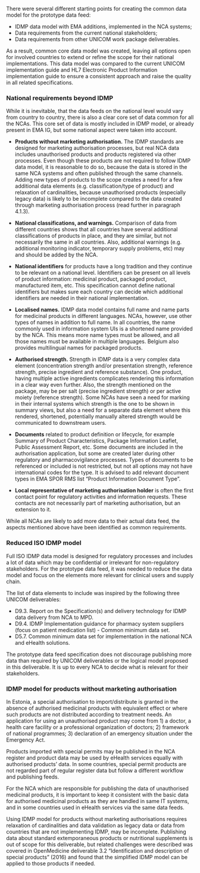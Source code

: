 
There were several different starting points for creating the common data model for the prototype data feed:  
- IDMP data model with EMA additions, implemented in the NCA systems;  
- Data requirements from the current national stakeholders;  
- Data requirements from other UNICOM work package deliverables.  
  
As a result, common core data model was created, leaving all options open for involved countries to extend or refine the scope for their national implementations. This data model was compared to the current UNICOM implementation guide and HL7 Electronic Product Information implementation guide to ensure a consistent approach and raise the quality in all related specifications. 

### National requirements beyond IDMP
While it is inevitable, that the data feeds on the national level would vary from country to country, there is also a clear core set of data common for all the NCAs. This core set of data is mostly included in IDMP model, or already present in EMA IG, but some national aspect were taken into account.

- **Products without marketing authorisation.** The IDMP standards are designed for marketing authorisation processes, but real NCA data includes unauthorised products and products registered via other processes. Even though these products are not required to follow IDMP data model, it is reasonable to do so, because the data is stored in the same NCA systems and often published through the same channels. Adding new types of products to the scope creates a need for a few additional data elements (e.g. classification/type of product) and relaxation of cardinalities, because unauthorised products (especially legacy data) is likely to be incomplete compared to the data created through marketing authorisation process (read further in paragraph 4.1.3).  

- **National classifications, and warnings.** Comparison of data from different countries shows that all countries have several additional classifications of products in place, and they are similar, but not necessarily the same in all countries. Also, additional warnings (e.g. additional monitoring indicator, temporary supply problems, etc) may and should be added by the NCA.  

- **National identifiers** for products have a long tradition and they continue to be relevant on a national level. Identifiers can be present on all levels of product information: medicinal product, packaged product, manufactured item, etc. This specification cannot define national identifiers but makes sure each country can decide which additional identifiers are needed in their national implementation.  

- **Localised names.** IDMP data model contains full name and name parts for medicinal products in different languages. NCAs, however, use other types of names in addition to full name. In all countries, the name commonly used in information system UIs is a shortened name provided by the NCA. This means more name types must be allowed, and all those names must be available in multiple languages. Belgium also provides multilingual names for packaged products.

- **Authorised strength.** Strength in IDMP data is a very complex data element (concentration strength and/or presentation strength, reference strength, precise ingredient and reference substance). One product, having multiple active ingredients complicates rendering this information in a clear way even further. Also, the strength mentioned on the package, may be per salt (precise ingredient strength) or per active moiety (reference strength). Some NCAs have seen a need for marking in their internal systems which strength is the one to be shown in summary views, but also a need for a separate data element where this rendered, shortened, potentially manually altered strength would be communicated to downstream users. 

- **Documents** related to product definition or lifecycle, for example Summary of Product Characteristics, Package Information Leaflet, Public Assessment Report, etc. Some documents are included in the authorisation application, but some are created later during other regulatory and pharmacovigilance processes. Types of documents to be referenced or included is not restricted, but not all options may not have international codes for the type. It is advised to add relevant document types in EMA SPOR RMS list “Product Information Document Type”.

- **Local representative of marketing authorisation holder** is often the first contact point for regulatory activities and information requests. These contacts are not necessarily part of marketing authorisation, but an extension to it. 

While all NCAs are likely to add more data to their actual data feed, the aspects mentioned above have been identified as common requirements.

### Reduced ISO IDMP model

Full ISO IDMP data model is designed for regulatory processes and includes a lot of data which may be confidential or irrelevant for non-regulatory stakeholders. For the prototype data feed, it was needed to reduce the data model and focus on the elements more relevant for clinical users and supply chain. 
  
The list of data elements to include was inspired by the following three UNICOM deliverables:
-	D9.3. Report on the Specification(s) and delivery technology for IDMP data delivery from NCA to MPD.
-	D9.4. IDMP Implementation guidance for pharmacy system suppliers (focus on patient medication list) - Common minimum data set.
-	D5.7. Common minimum data set for implementation in the national NCA and eHealth solutions.
  

The prototype data feed specification does not discourage publishing more data than required by UNICOM deliverables or the logical model proposed in this deliverable. It is up to every NCA to decide what is relevant for their stakeholders.

### IDMP model for products without marketing authorisation

In Estonia, a special authorisation to import/distribute is granted in the absence of authorised medicinal products with equivalent effect or where such products are not distributed according to treatment needs. An application for using an unauthorised product may come from 1) a doctor, a health care facility or a professional organization of doctors; 2) framework of national programmes; 3) declaration of an emergency situation under the Emergency Act.  
  
Products imported with special permits may be published in the NCA register and product data may be used by eHealth services equally with authorised products’ data. In some countries, special permit products are not regarded part of regular register data but follow a different workflow and publishing feeds.  
  
For the NCA which are responsible for publishing the data of unauthorised medicinal products, it is important to keep it consistent with the basic data for authorised medicinal products as they are handled in same IT systems, and in some countries used in eHealth services via the same data feeds.  
  
Using IDMP model for products without marketing authorisations requires relaxation of cardinalities and data validation as legacy data or data from countries that are not implementing IDMP, may be incomplete. Publishing data about standard extemporaneous products or nutritional supplements is out of scope for this deliverable, but related challenges were described was covered in OpenMedicine deliverable 3.2 “Identification and description of special products” (2016) and found that the simplified IDMP model can be applied to those products if needed. 
  
  